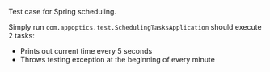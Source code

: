 Test case for Spring scheduling.

Simply run `com.appoptics.test.SchedulingTasksApplication` should execute 2 tasks:
- Prints out current time every 5 seconds
- Throws testing exception at the beginning of every minute


